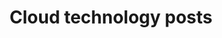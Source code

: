 ---
layout: archive
permalink: /cloud/
title: "Cloud technology posts"
author_profile: true
header:
  image: "/images/cloud.png"
---